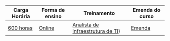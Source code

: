 | Carga Horária | Forma de ensino  | Treinamento | Emenda do curso |
|---|---|---|---| 
| [600 horas](https://maratonadainfra.kpages.online/) | [Online](https://maratonadainfra.kpages.online/) | [Analista de infraestrutura de TI](https://maratonadainfra.kpages.online/)) | [Emenda](https://maratonadainfra.kpages.online/) 
